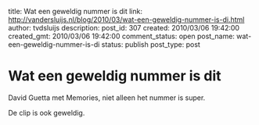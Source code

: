 title: Wat een geweldig nummer is dit
link: http://vandersluijs.nl/blog/2010/03/wat-een-geweldig-nummer-is-di.html
author: tvdsluijs
description: 
post_id: 307
created: 2010/03/06 19:42:00
created_gmt: 2010/03/06 19:42:00
comment_status: open
post_name: wat-een-geweldig-nummer-is-di
status: publish
post_type: post

# Wat een geweldig nummer is dit

David Guetta met Memories, niet alleen het nummer is super.  
  
De clip is ook geweldig.